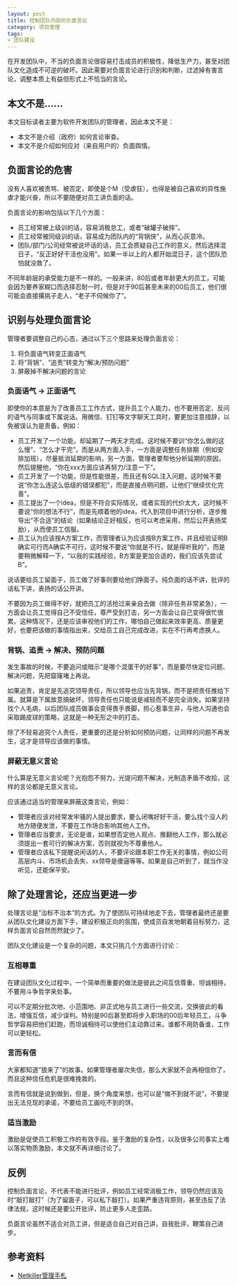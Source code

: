 ```yaml
---
layout: post
title: 控制团队内部的负面言论
category: 项目管理
tags:
- 团队建设
---
```

在开发团队中，不当的负面言论很容易打击成员的积极性，降低生产力，甚至对团队文化造成不可逆的破坏。因此需要对负面言论进行识别和判断，过滤掉有害言论，调整本质上有益但形式上不恰当的言论。

<!-- more -->

## 本文不是……

本文目标读者主要为软件开发团队的管理者，因此本文不是：

* 本文不是介绍（政府）如何言论审查。
* 本文不是介绍如何应对（来自用户的）负面舆情。

## 负面言论的危害

没有人喜欢被责骂、被否定，即使是个M（受虐狂），也得是被自己喜欢的异性施虐才能兴奋，所以不要随便对员工讲负面的话。

负面言论的影响包括以下几个方面：

* 员工经常被上级训的话，容易消极怠工，或者“破罐子破摔”。
* 员工经常被同级训的话，容易成为团队内的“背锅侠”，从而心灰意冷。
* 团队/部门/公司经常被说坏话的话，员工会质疑自己工作的意义，然后选择混日子，“反正好好干活也没用”。如果一半以上的人都开始混日子，这个团队恐怕就没救了。

不同年龄层的承受能力是不一样的。一般来讲，80后或者年龄更大的员工，可能会因为要养家糊口而选择忍耐一时，但是对于90后甚至未来的00后员工，他们很可能会直接撂挑子走人，“老子不伺候你了”。

## 识别与处理负面言论

管理者要调整自己的心态，通过以下三个思路来处理负面言论：

1. 将负面语气转变正面语气
2. 将“背锅”、“追责”转变为“解决/预防问题”
3. 屏蔽掉不解决问题的言论

### 负面语气 → 正面语气

即使你的本意是为了改善员工工作方式，提升员工个人能力，也不要用否定、反问的语气与同事或下属说话。用微信、钉钉等文字聊天工具时，要更加注意措辞，以免被误认为是责备。例如：

* 员工开发了一个功能，却延期了一两天才完成。这时候不要训“你怎么做的这么慢”、“怎么才干完”，而是从两方面入手，一方面是调整任务排期（例如安排加班），尽量抵消延期的影响，另一方面，管理者要帮他分析延期的原因，然后提醒他，“你在xxx方面应该再努力/注意一下”。
* 员工开发了一个功能，但是性能很差，而且还有SQL注入问题，这时候不要说“你怎么连这么低级的错误都犯”，而是直接点明问题，让他们“继续优化完善”。
* 员工提出了一个idea，但是不符合实际情况，或者实现的代价太大，这时候不要说“你的想法不行”，而是先顺着他的idea，代入到项目中进行分析，逐步推导出“不合适”的结论（如果结论正好相反，也可以考虑采用，然后公开表扬奖励），从而使员工信服。
* 员工认为应该按A方案工作，而管理者认为应该按B方案工作，并且经验证明B确实可行而A确实不可行，这时候不要说“你就是不行，就是得听我的”，而是要稍微解释一下，“以我的实践经验，B方案是更加合适的，我们应该先尝试B”。

说话要给员工留面子，员工做了好事则要给他们挣面子。纯负面的话不讲，批评的话私下讲，表扬的话公开讲。

不要因为员工做得不好，就把员工的活抢过来亲自去做（除非任务非常紧急），一方面会让员工觉得自己不受信任，尊严受到打击，另一方面会让自己变得很忙很累。这种情况下，还是应该审视他们的工作，哪怕自己做起来效率更高、质量更好，也要把该做的事情指出来，交给员工自己完成改进，实在不行再考虑换人。

### 背锅、追责 → 解决、预防问题

发生事故的时候，不要追问或暗示“是哪个混蛋干的好事”，而是要尽快定位问题、解决问题，先把窟窿堵上再说。

如果追责，肯定是先追究领导责任，所以领导也应当先背锅，而不是把责任推给下属。就算是下属故意搞破坏，领导责任也只能说是减轻而不是完全消失。如果坚持找个人毛病，以后团队成员做事会变得畏手畏脚，担心惹事生非，与他人沟通也会采取踢皮球的策略，这就是一种无形之中的打击。

除了不轻易追究个人责任，更重要的还是分析如何预防问题，让同样的问题不再发生，这才是领导应该做的事情。

### 屏蔽无意义言论

什么算是无意义言论呢？光抱怨不努力，光提问题不解决，光制造矛盾不收拾，这样的言论都是无意义言论。

应该通过适当的管理来屏蔽这类言论，例如：

* 管理者应该对经常发牢骚的人提出要求，要么闭嘴好好干活，要么找个没人的地方随便发泄，不要在工作场合影响其他人工作。
* 管理者应当要求，无论是谁，如果想否定他人观点、推翻他人工作，那么就必须提出一套可行的解决方案，否则就视为不尊重他人。
* 管理者应该私下提醒说闲话的人，不要评论跟本职工作无关的事情，例如公司高层内斗、市场机会丢失、xx领导是傻逼等等。如果是自己听到了，就当作没听见，还能保平安。

## 除了处理言论，还应当更进一步

处理言论是“治标不治本”的方式。为了使团队可持续地走下去，管理者最终还是要从团队文化建设方面下手，建设积极正向的氛围，使成员自发地朝着目标努力，这样负面言论自然而然就少了。

团队文化建设是一个复杂的问题，本文只挑几个方面进行讨论：

### 互相尊重

在建设团队文化过程中，一个简单而重要的做法是彼此之间互信尊重、坦诚相待，不要用斗争哲学来处事。

可以不定期分批次地、小范围地、非正式地与员工进行一些交流，交换彼此的看法，增强互信，减少误判。特别是90后甚至即将步入职场的00后年轻员工，斗争哲学容易把他们赶跑，而坦诚相待可以使他们主动靠过来。谁都不用防备谁，工作可以更轻松。

### 言而有信

大家都知道“狼来了”的故事。如果管理者屡次失信，那么大家就不会再相信你了，而且这种信任危机是很难挽救的。

言而有信就是说到做到，但是，换个角度来想，也可以是“做不到就不说”，不要提出无法兑现的承诺，不要给员工画吃不到的饼。

### 适当激励

激励是促使员工积极工作的有效手段。鉴于激励的复杂性，以及很多公司事实上难以落实物质激励，本文就不再详细讨论了。

## 反例

控制负面言论，不代表不能进行批评，例如员工经常消极工作，领导仍然应该及时“敲打敲打”（为了留面子，可以私下敲打）。如果严重违背原则，甚至违反了法律法规，这时候还是要公开批评，防止更多人走歪路。

负面言论虽然不适合对员工讲，但是适合自己对自己讲，自我批评，鞭策自己进步。

## 参考资料

* [Netkiller管理手札](http://www.netkiller.cn/management)
